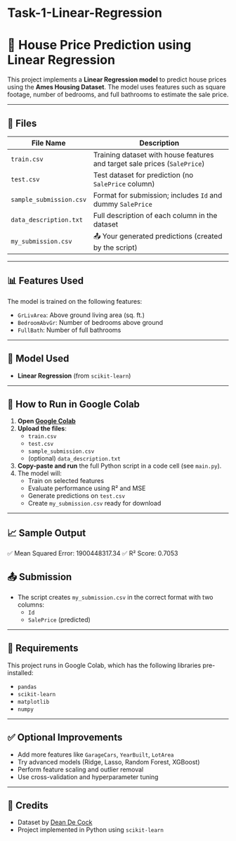 # Task-1-Linear-Regression

# 🏡 House Price Prediction using Linear Regression

This project implements a **Linear Regression model** to predict house prices using the **Ames Housing Dataset**. The model uses features such as square footage, number of bedrooms, and full bathrooms to estimate the sale price.

---

## 📁 Files

| File Name              | Description                                                                 |
|------------------------|-----------------------------------------------------------------------------|
| `train.csv`            | Training dataset with house features and target sale prices (`SalePrice`)  |
| `test.csv`             | Test dataset for prediction (no `SalePrice` column)                         |
| `sample_submission.csv`| Format for submission; includes `Id` and dummy `SalePrice`                  |
| `data_description.txt` | Full description of each column in the dataset                              |
| `my_submission.csv`    | 📤 Your generated predictions (created by the script)                       |

---

## 📊 Features Used

The model is trained on the following features:

- `GrLivArea`: Above ground living area (sq. ft.)
- `BedroomAbvGr`: Number of bedrooms above ground
- `FullBath`: Number of full bathrooms

---

## 🧪 Model Used

- **Linear Regression** (from `scikit-learn`)

---

## 🚀 How to Run in Google Colab

1. **Open [Google Colab](https://colab.research.google.com/)**
2. **Upload the files**:
   - `train.csv`
   - `test.csv`
   - `sample_submission.csv`
   - (optional) `data_description.txt`
3. **Copy-paste and run** the full Python script in a code cell (see `main.py`).
4. The model will:
   - Train on selected features
   - Evaluate performance using R² and MSE
   - Generate predictions on `test.csv`
   - Create `my_submission.csv` ready for download

---

## 📈 Sample Output
✅ Mean Squared Error: 1900448317.34
✅ R² Score: 0.7053

## 📤 Submission

- The script creates `my_submission.csv` in the correct format with two columns:
  - `Id`
  - `SalePrice` (predicted)

---

## 🔧 Requirements

This project runs in Google Colab, which has the following libraries pre-installed:

- `pandas`
- `scikit-learn`
- `matplotlib`
- `numpy`

---

## ✅ Optional Improvements

- Add more features like `GarageCars`, `YearBuilt`, `LotArea`
- Try advanced models (Ridge, Lasso, Random Forest, XGBoost)
- Perform feature scaling and outlier removal
- Use cross-validation and hyperparameter tuning

---

## 👤 Credits

- Dataset by [Dean De Cock](https://www.kaggle.com/datasets/prevek18/ames-housing-dataset)
- Project implemented in Python using `scikit-learn`

